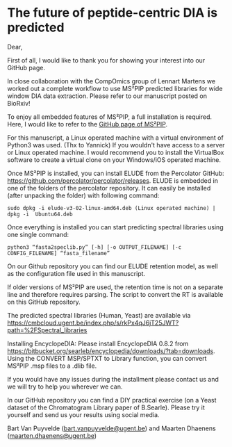 # The future of peptide-centric DIA is predicted 
Dear,

First of all, I would like to thank you for showing your interest into our GitHub page.

In close collaboration with the CompOmics group of Lennart Martens we worked out a complete workflow to use MS²PIP predicted libraries for wide window DIA data extraction. Please refer to our manuscript posted on BioRxiv!

To enjoy all embedded features of MS²PIP, a full installation is required. 
Here, I would like to refer to the [GitHub page of MS²PIP](https://github.com/compomics/ms2pip_c/releases/latest).

For this manuscript, a Linux operated machine with a virtual environment of Python3 was used. (Thx to Yannick) 
If you wouldn't have access to a server or Linux operated machine. I would recommend you to install the VirtualBox software to create a virtual clone on your Windows/iOS operated machine.

Once MS²PIP is installed, you can install ELUDE from the Percolator GitHub: https://github.com/percolator/percolator/releases. ELUDE is embedded in one of the folders of the percolator repository. It can easily be installed (after unpacking the folder) with following command:
```
sudo dpkg -i elude-v3-02-linux-amd64.deb (Linux operated machine) | dpkg -i  Ubuntu64.deb
```

Once everything is installed you can start predicting spectral libraries using one single command:
```
python3 “fasta2speclib.py” [-h] [-o OUTPUT_FILENAME] [-c CONFIG_FILENAME] “fasta_filename”
```
On our Github repository you can find our ELUDE retention model, as well as the configuration file used in this manuscript.

If older versions of MS²PIP are used, the retention time is not on a separate line and therefore requires parsing. The script to convert the RT is available on this GitHub repository.  

The predicted spectral libraries (Human, Yeast) are available via https://cmbcloud.ugent.be/index.php/s/rkPx4qJ6jT25JWT?path=%2FSpectral_libraries

Installing EncyclopeDIA:
Please install EncyclopeDIA 0.8.2 from https://bitbucket.org/searleb/encyclopedia/downloads/?tab=downloads.
Using the CONVERT MSP/SPTXT to Library function, you can convert MS²PIP .msp files to a .dlib file. 

If you would have any issues during the installment please contact us and we will try to help you wherever we can. 

In our GitHub repository you can find a DIY practical exercise (on a Yeast dataset of the Chromatogram Library paper of B.Searle). Please try it yourself and send us your results using social media. 

Bart Van Puyvelde ([bart.vanpuyvelde@ugent.be](mailto:bart.vanpuyvelde@ugent.be)) and
Maarten Dhaenens ([maarten.dhaenens@ugent.be](mailto:maarten.dhaenens@ugent.be))

